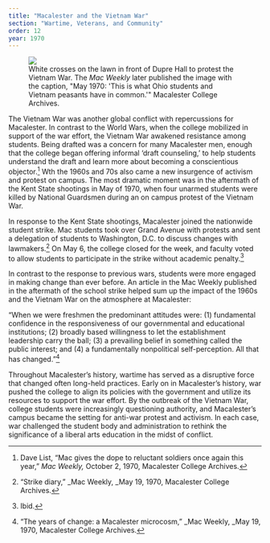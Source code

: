 ```yaml
---
title: "Macalester and the Vietnam War"
section: "Wartime, Veterans, and Community"
order: 12
year: 1970
---
```


<figure>
   <img src="/mac-history/images/vietnam-crosses.jpeg">
   <figcaption>
     White crosses on the lawn in front of Dupre Hall to protest the Vietnam War. The <i>Mac Weekly</i> later published the image with the caption, "May 1970: 'This is what Ohio students and Vietnam peasants have in common.'" Macalester College Archives.
   </figcaption>
</figure>

The Vietnam War was another global conflict with repercussions for Macalester. In contrast to the World Wars, when the college mobilized in support of the war effort, the Vietnam War awakened resistance among students. Being drafted was a concern for many Macalester men, enough that the college began offering informal ‘draft counseling,’ to help students understand the draft and learn more about becoming a conscientious objector.[^1] Wth the 1960s and 70s also came a new insurgence of activism and protest on campus. The most dramatic moment was in the aftermath of the Kent State shootings in May of 1970, when four unarmed students were killed by National Guardsmen during an on campus protest of the Vietnam War.


In response to the Kent State shootings, Macalester joined the nationwide student strike. Mac students took over Grand Avenue with protests and sent a delegation of students to Washington, D.C. to discuss changes with lawmakers.[^2] On May 6, the college closed for the week, and faculty voted to allow students to participate in the strike without academic penalty.[^3]


In contrast to the response to previous wars, students were more engaged in making change than ever before. An article in the Mac Weekly published in the aftermath of the school strike helped sum up the impact of the 1960s and the Vietnam War on the atmosphere at Macalester: 


“When we were freshmen the predominant attitudes were: (1) fundamental confidence in the responsiveness of our governmental and educational institutions; (2) broadly based willingness to let the establishment leadership carry the ball; (3) a prevailing belief in something called the public interest; and (4) a fundamentally nonpolitical self-perception. All that has changed.”[^4]


Throughout Macalester’s history, wartime has served as a disruptive force that changed often long-held practices. Early on in Macalester’s history, war pushed the college to align its policies with the government and utilize its resources to support the war effort. By the outbreak of the Vietnam War, college students were increasingly questioning authority, and Macalester’s campus became the setting for anti-war protest and activism. In each case, war challenged the student body and administration to rethink the significance of a liberal arts education in the midst of conflict.


[^1]:
     Dave List, “Mac gives the dope to reluctant soldiers once again this year,” _Mac Weekly,_ October 2, 1970, Macalester College Archives.

[^2]:
     “Strike diary,” _Mac Weekly, _May 19, 1970, Macalester College Archives. 

[^3]:
     Ibid.

[^4]:
     “The years of change: a Macalester microcosm,” _Mac Weekly, _May 19, 1970, Macalester College Archives.
